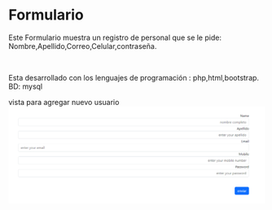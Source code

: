# Formulario
Este Formulario muestra un registro de personal que se le pide:
Nombre,Apellido,Correo,Celular,contraseña.

![]()

Esta desarrollado con los lenguajes de programación :  php,html,bootstrap.
BD: mysql 

vista para agregar nuevo usuario
![](https://github.com/Juan1998-Cod/Formulario/blob/main/user.png)


